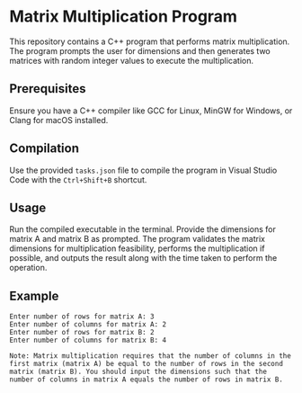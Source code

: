 # Matrix Multiplication Program

This repository contains a C++ program that performs matrix multiplication. The program prompts the user for dimensions and then generates two matrices with random integer values to execute the multiplication.

## Prerequisites

Ensure you have a C++ compiler like GCC for Linux, MinGW for Windows, or Clang for macOS installed.

## Compilation

Use the provided `tasks.json` file to compile the program in Visual Studio Code with the `Ctrl+Shift+B` shortcut.

## Usage

Run the compiled executable in the terminal. Provide the dimensions for matrix A and matrix B as prompted. The program validates the matrix dimensions for multiplication feasibility, performs the multiplication if possible, and outputs the result along with the time taken to perform the operation.

## Example

```plaintext
Enter number of rows for matrix A: 3
Enter number of columns for matrix A: 2
Enter number of rows for matrix B: 2
Enter number of columns for matrix B: 4

Note: Matrix multiplication requires that the number of columns in the first matrix (matrix A) be equal to the number of rows in the second matrix (matrix B). You should input the dimensions such that the number of columns in matrix A equals the number of rows in matrix B. 
